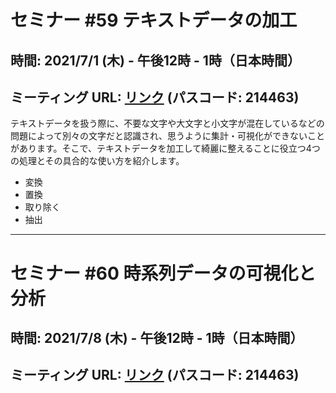 # セミナー #59 テキストデータの加工

## 時間: 2021/7/1 (木) - 午後12時 - 1時（日本時間）

## ミーティング URL: [リンク](https://us02web.zoom.us/j/331585134?pwd=VGVyeXBRWjFMT2hESFdhSU45Z2d0dz09) (パスコード: 214463)

テキストデータを扱う際に、不要な文字や大文字と小文字が混在しているなどの問題によって別々の文字だと認識され、思うように集計・可視化ができないことがあります。そこで、テキストデータを加工して綺麗に整えることに役立つ4つの処理とその具合的な使い方を紹介します。

- 変換
- 置換
- 取り除く
- 抽出

---

# セミナー #60 時系列データの可視化と分析

## 時間: 2021/7/8 (木) - 午後12時 - 1時（日本時間）

## ミーティング URL: [リンク](https://us02web.zoom.us/j/331585134?pwd=VGVyeXBRWjFMT2hESFdhSU45Z2d0dz09) (パスコード: 214463)
